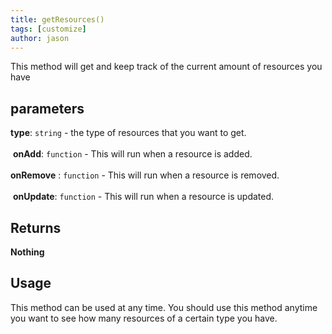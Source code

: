 ```yaml
---
title: getResources()
tags: [customize]
author: jason
---
```

This method will get and keep track of the current amount of resources you have
## parameters
**type**: `string` - the type of resources that you want to get.<br><br>
​
**onAdd**: `function` - This will run when a resource is added.<br><br>
​
**onRemove** : `function`  - This will run when a resource is removed.<br><br>
​
**onUpdate**: `function`  - This will run when a resource is updated.
## Returns
**Nothing**
## Usage
This method can be used at any time. You should use this method anytime you want to see how many resources of a certain type you have.
